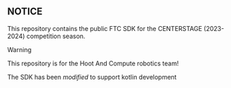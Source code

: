 ## NOTICE

This repository contains the public FTC SDK for the CENTERSTAGE (2023-2024) competition season.

>[!Warning]
>This repository is for the Hoot And Compute robotics team!

The SDK has been *modified* to support kotlin development
